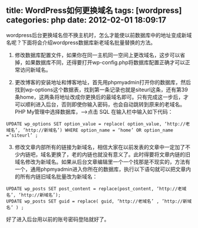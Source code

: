 title: WordPress如何更换域名
tags: [wordpress]
categories: php
date: 2012-02-01 18:09:17
---

wordpress后台更换域名但不换主机时，怎么才能使以前数据库中的地址变成新域名呢？下面将会介绍wordpress数据库新老域名批量替换的方法。

1. 修改数据库配置文件，如果你在同一主机同一空间上更改域名，这步可以省掉，如果数据库不同，还得要打开wp-config.php将数据库配置正确才可以正常访问新域名。

2. 更改博客的安装地址和博客地址，首先用phpmyadmin打开你的数据库，然后找到wp-options这个数据表，找到第一条记录也就是siteurl这条，还有第39条home，这两条将地址改成你更换后的最域名即可。只有完成这一步后，才可以顺利进入后台，否则即使你输入密码，也会自动跳转到原来的老域名。PHP My管理中选择数据库，—->点击 SQL 在输入栏中输入如下代码： 
```
UPDATE wp_options SET option_value = replace( option_value, ‘http://老域名’, ’http://新域名’) WHERE option_name = ‘home’ OR option_name =’siteurl’ ;
```


3. 修改文章内部所有的链接为新域名，相信大家在以前发表的文章中一定加了不少内链吧，域名更换了，老的内链也就没有意义了。此时得要将文章内链的旧域名修改为新域名。如果从后台文章编辑里一个一个找那是不现实的，方法有一个，通用phpmyadmin进入你所在的数据库，执行以下语句就可以把文章内的所有内链旧域名批量改为新域名： 
```
UPDATE wp_posts SET post_content = replace(post_content, ‘http://老域名’, ‘http://新域名’); 
UPDATE wp_posts SET guid = replace( guid, ‘http://老域名’ , ’http://新域名’ ) ;
```
好了进入后台用以前的账号密码登陆就好了。
